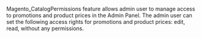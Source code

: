 Magento_CatalogPermissions feature allows admin user to manage access to promotions and product prices in the Admin Panel.
The admin user can set the following access rights for promotions and product prices: edit, read, without any permissions.
